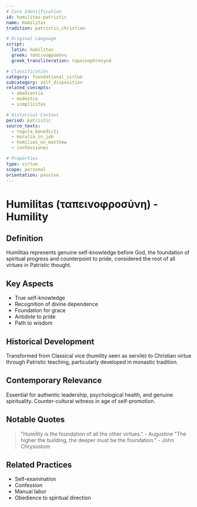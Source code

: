 ```yaml
---
# Core Identification
id: humilitas-patristic
name: Humilitas
tradition: patristic_christian

# Original Language
script:
  latin: humilitas
  greek: ταπεινοφροσύνη
  greek_transliteration: tapeinophrosynē

# Classification
category: foundational_virtue
subcategory: self_disposition
related_concepts:
  - obedientia
  - modestia
  - simplicitas

# Historical Context
period: patristic
source_texts:
  - regula_benedicti
  - moralia_in_job
  - homilies_on_matthew
  - confessiones

# Properties
type: virtue
scope: personal
orientation: passive
---
```


# Humilitas (ταπεινοφροσύνη) - Humility

## Definition
Humilitas represents genuine self-knowledge before God, the foundation of spiritual progress and counterpoint to pride, considered the root of all virtues in Patristic thought.

## Key Aspects
- True self-knowledge
- Recognition of divine dependence
- Foundation for grace
- Antidote to pride
- Path to wisdom

## Historical Development
Transformed from Classical vice (humility seen as servile) to Christian virtue through Patristic teaching, particularly developed in monastic tradition.

## Contemporary Relevance
Essential for authentic leadership, psychological health, and genuine spirituality. Counter-cultural witness in age of self-promotion.

## Notable Quotes
> "Humility is the foundation of all the other virtues." - Augustine
> "The higher the building, the deeper must be the foundation." - John Chrysostom

## Related Practices
- Self-examination
- Confession
- Manual labor
- Obedience to spiritual direction